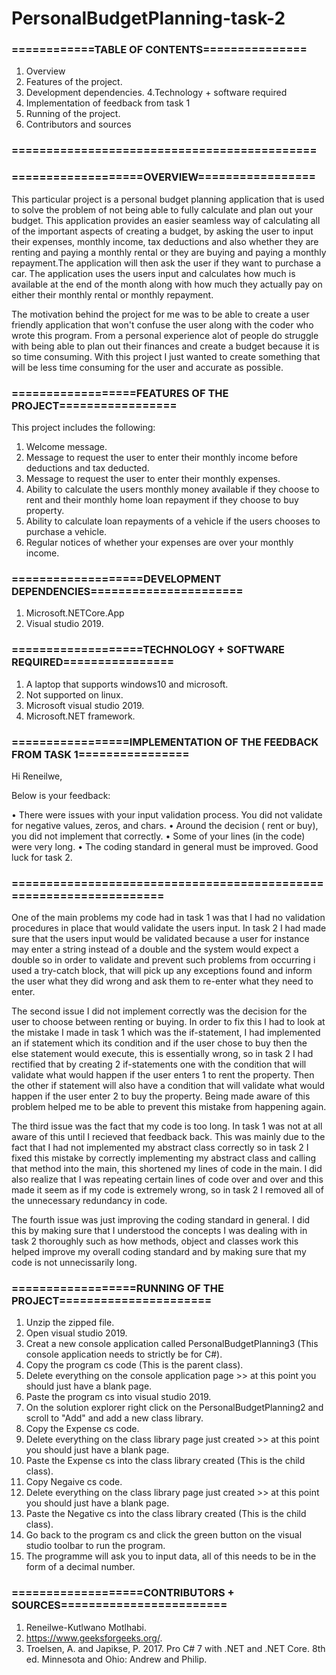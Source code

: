# PersonalBudgetPlanning-task-2
### ============TABLE OF CONTENTS===============

1. Overview
2. Features of the project.
3. Development dependencies.
4.Technology + software required
5. Implementation of feedback from task 1
6. Running of the project.
7. Contributors and sources

### ============================================


### ===================OVERVIEW=================

This particular project is a personal budget planning application that is used to solve the problem of not being able to fully calculate and plan out your budget. This application provides an easier seamless way of calculating all of the important aspects of creating a budget, by asking the user to input their expenses, monthly income, tax deductions and also whether they are renting and paying a monthly rental or they are buying and paying a monthly repayment.The application will then ask the user if they want to purchase a car. The application uses the users input and calculates how much is available at the end of the month along with how much they actually pay on either their monthly rental or monthly repayment.

The motivation behind the project for me was to be able to create a user friendly application that won't confuse the user along with the coder who wrote this program. From a personal experience alot of people do struggle with being able to plan out their finances and create a budget because it is so time consuming. With this project I just wanted to create something that will be less time consuming for the user and accurate as possible.



### ==================FEATURES OF THE PROJECT=================

This project includes the following:

1. Welcome message.
2. Message to request the user to enter their monthly income before deductions and tax deducted.
3. Message to request the user to enter their monthly expenses.
4. Ability to calculate the users monthly money available if they choose to rent and their monthly home loan repayment if they choose to buy property.
5. Ability to calculate loan repayments of a vehicle if the users chooses to purchase a vehicle.
6. Regular notices of whether your expenses are over your monthly income.


### ===================DEVELOPMENT DEPENDENCIES======================

1. Microsoft.NETCore.App
2. Visual studio 2019.



### ===================TECHNOLOGY + SOFTWARE REQUIRED================
1. A laptop that supports windows10 and microsoft.
2. Not supported on linux.
3. Microsoft visual studio 2019.
4. Microsoft.NET framework.



### =================IMPLEMENTATION OF THE FEEDBACK FROM TASK 1================

Hi Reneilwe,

Below is your feedback:

•	There were issues with your input validation process. You did not validate for negative values, zeros, and chars.
•	Around the decision ( rent or buy), you did not implement that correctly.
•	Some of your lines (in the code) were very long.
•	The coding standard in general must be improved.
Good luck for task 2.
### ===================================================================

One of the main problems my code had in task 1 was that I had no validation procedures in place that would validate the users input. In task 2 I had made sure that the users input would be validated because a user for instance may enter a string instead of a double and the system would expect a double so in order to validate and prevent such problems from occurring i used a try-catch block, that will pick up any exceptions found and inform the user what they did wrong and ask them to re-enter what they need to enter. 

The second issue I did not implement correctly was the decision for the user to choose between renting or buying. In order to fix this I had to look at the mistake I made in task 1 which was the if-statement, I had implemented an if statement which its condition and if the user chose to buy then the else statement would execute, this is essentially wrong, so in task 2 I had rectified that by creating 2 if-statements one with the condition that will validate what would happen if the user enters 1 to rent the property. Then the other if statement will also have a condition that will validate what would happen if the user enter 2 to buy the property. Being made aware of this problem helped me to be able to prevent this mistake from happening again.

The third issue was the fact that my code is too long. In task 1 was not at all aware of this until I recieved that feedback back. This was mainly due to the fact that I had not implemented my abstract class correctly so in task 2 I fixed this mistake by correctly implementing my abstract class and calling that method into the main, this shortened my lines of code in the main. I did also realize that I was repeating certain lines of code over and over and this made it seem as if my code is extremely wrong, so in task 2 I removed all of the unnecessary redundancy in code.

The fourth issue was just improving the coding standard in general. I did this by making sure that I understood the concepts I was dealing with in task 2 thoroughly such as how methods, object and classes work this helped improve my overall coding standard and by making sure that my code is not unnecissarily long.


### ==================RUNNING OF THE PROJECT======================

1. Unzip the zipped file.
2. Open visual studio 2019.
3. Creat a new console application called PersonalBudgetPlanning3 (This console application needs to strictly be for C#).
4. Copy the program cs code (This is the parent class).
5. Delete everything on the console application page >> at this point you should just have a blank page. 
6. Paste the program cs into visual studio 2019.
7. On the solution explorer right click on the PersonalBudgetPlanning2 and scroll to "Add" and add a new class library.
8. Copy the Expense cs code.
9. Delete everything on the class library page just created >> at this point you should just have a blank page. 
10. Paste the Expense cs into the class library created (This is the child class).
11. Copy Negaive cs code. 
12. Delete everything on the class library page just created >> at this point you should just have a blank page. 
13. Paste the Negative cs into the class library created (This is the child class).
14. Go back to the program cs and click the green button on the visual studio toolbar to run the program.
15. The programme will ask you to input data, all of this needs to be in the form of a decimal number.


### ===================CONTRIBUTORS + SOURCES========================

1. Reneilwe-Kutlwano Motlhabi.
2. https://www.geeksforgeeks.org/.
3. Troelsen, A. and Japikse, P. 2017. Pro C# 7 with .NET and .NET Core. 8th ed. Minnesota and Ohio: Andrew and Philip.
